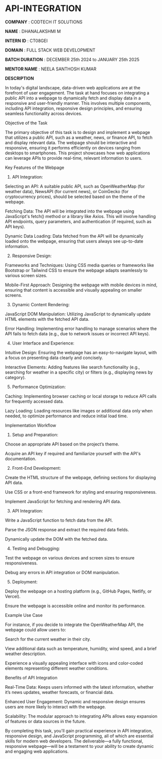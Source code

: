 # API-INTEGRATION

**COMPANY** : CODTECH IT SOLUTIONS

**NAME** : DHANALAKSHMI M

**INTERN ID** : CT08GEI

**DOMAIN** : FULL STACK WEB DEVELOPMENT

**BATCH DURATION** : DECEMBER 25th 2024 to JANUARY 25th 2025

**MENTOR NAME** : NEELA SANTHOSH KUMAR

**DESCRIPTION**

In today's digital landscape, data-driven web applications are at the forefront of user engagement. The task at hand focuses on integrating a public API into a webpage to dynamically fetch and display data in a responsive and user-friendly manner. This involves multiple components, including API integration, responsive design principles, and ensuring seamless functionality across devices.

Objective of the Task

The primary objective of this task is to design and implement a webpage that utilizes a public API, such as a weather, news, or finance API, to fetch and display relevant data. The webpage should be interactive and responsive, ensuring it performs efficiently on devices ranging from desktops to smartphones. This project showcases how web applications can leverage APIs to provide real-time, relevant information to users.

Key Features of the Webpage

1. API Integration:

Selecting an API: A suitable public API, such as OpenWeatherMap (for weather data), NewsAPI (for current news), or CoinGecko (for cryptocurrency prices), should be selected based on the theme of the webpage.

Fetching Data: The API will be integrated into the webpage using JavaScript's fetch() method or a library like Axios. This will involve handling API endpoints, query parameters, and authentication (if required, such as API keys).

Dynamic Data Loading: Data fetched from the API will be dynamically loaded onto the webpage, ensuring that users always see up-to-date information.



2. Responsive Design:

Frameworks and Techniques: Using CSS media queries or frameworks like Bootstrap or Tailwind CSS to ensure the webpage adapts seamlessly to various screen sizes.

Mobile-First Approach: Designing the webpage with mobile devices in mind, ensuring that content is accessible and visually appealing on smaller screens.

3. Dynamic Content Rendering:

JavaScript DOM Manipulation: Utilizing JavaScript to dynamically update HTML elements with the fetched API data.

Error Handling: Implementing error handling to manage scenarios where the API fails to fetch data (e.g., due to network issues or incorrect API keys).

4. User Interface and Experience:

Intuitive Design: Ensuring the webpage has an easy-to-navigate layout, with a focus on presenting data clearly and concisely.

Interactive Elements: Adding features like search functionality (e.g., searching for weather in a specific city) or filters (e.g., displaying news by category).

5. Performance Optimization:

Caching: Implementing browser caching or local storage to reduce API calls for frequently accessed data.

Lazy Loading: Loading resources like images or additional data only when needed, to optimize performance and reduce initial load time.


Implementation Workflow

1. Setup and Preparation:

Choose an appropriate API based on the project’s theme.

Acquire an API key if required and familiarize yourself with the API's documentation.

2. Front-End Development:

Create the HTML structure of the webpage, defining sections for displaying API data.

Use CSS or a front-end framework for styling and ensuring responsiveness.

Implement JavaScript for fetching and rendering API data.

3. API Integration:

Write a JavaScript function to fetch data from the API.

Parse the JSON response and extract the required data fields.

Dynamically update the DOM with the fetched data.

4. Testing and Debugging:

Test the webpage on various devices and screen sizes to ensure responsiveness.

Debug any errors in API integration or DOM manipulation.

5. Deployment:

Deploy the webpage on a hosting platform (e.g., GitHub Pages, Netlify, or Vercel).

Ensure the webpage is accessible online and monitor its performance.


Example Use Case

For instance, if you decide to integrate the OpenWeatherMap API, the webpage could allow users to:

Search for the current weather in their city.

View additional data such as temperature, humidity, wind speed, and a brief weather description.

Experience a visually appealing interface with icons and color-coded elements representing different weather conditions.

Benefits of API Integration

Real-Time Data: Keeps users informed with the latest information, whether it’s news updates, weather forecasts, or financial data.

Enhanced User Engagement: Dynamic and responsive design ensures users are more likely to interact with the webpage.

Scalability: The modular approach to integrating APIs allows easy expansion of features or data sources in the future.


By completing this task, you'll gain practical experience in API integration, responsive design, and JavaScript programming, all of which are essential skills for modern web developers. The deliverable—a fully functional, responsive webpage—will be a testament to your ability to create dynamic and engaging web applications.
